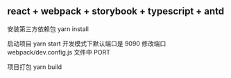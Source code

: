 ## react + webpack + storybook + typescript + antd

安装第三方依赖包
yarn install

启动项目
yarn start 开发模式下默认端口是 9090 修改端口 webpack/dev.config.js 文件中 PORT

项目打包
yarn build
